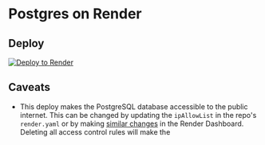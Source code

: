 # Postgres on Render

## Deploy

[![Deploy to Render](https://render.com/images/deploy-to-render-button.svg)](https://render.com/deploy?repo=https://github.com/pythoninthegrass/render-postgres)

## Caveats

- This deploy makes the PostgreSQL database accessible to the public internet. This can be changed by updating the `ipAllowList` in the repo's `render.yaml` or by making [similar changes](https://render.com/docs/databases#access-control) in the Render Dashboard. Deleting all access control rules will make the 
